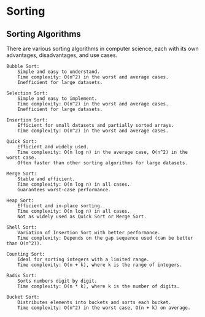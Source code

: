 # Sorting

## Sorting Algorithms
There are various sorting algorithms in computer science, each with its own advantages, disadvantages, and use cases.

    Bubble Sort:
        Simple and easy to understand.
        Time complexity: O(n^2) in the worst and average cases.
        Inefficient for large datasets.

    Selection Sort:
        Simple and easy to implement.
        Time complexity: O(n^2) in the worst and average cases.
        Inefficient for large datasets.

    Insertion Sort:
        Efficient for small datasets and partially sorted arrays.
        Time complexity: O(n^2) in the worst and average cases.

    Quick Sort:
        Efficient and widely used.
        Time complexity: O(n log n) in the average case, O(n^2) in the worst case.
        Often faster than other sorting algorithms for large datasets.

    Merge Sort:
        Stable and efficient.
        Time complexity: O(n log n) in all cases.
        Guarantees worst-case performance.

    Heap Sort:
        Efficient and in-place sorting.
        Time complexity: O(n log n) in all cases.
        Not as widely used as Quick Sort or Merge Sort.

    Shell Sort:
        Variation of Insertion Sort with better performance.
        Time complexity: Depends on the gap sequence used (can be better than O(n^2)).

    Counting Sort:
        Ideal for sorting integers with a limited range.
        Time complexity: O(n + k), where k is the range of integers.

    Radix Sort:
        Sorts numbers digit by digit.
        Time complexity: O(n * k), where k is the number of digits.

    Bucket Sort:
        Distributes elements into buckets and sorts each bucket.
        Time complexity: O(n^2) in the worst case, O(n + k) on average.